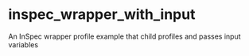 # inspec_wrapper_with_input
An InSpec wrapper profile example that child profiles and passes input variables

